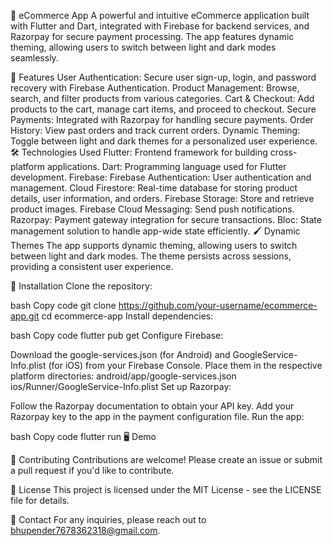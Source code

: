 🛒 eCommerce App
A powerful and intuitive eCommerce application built with Flutter and Dart, integrated with Firebase for backend services, and Razorpay for secure payment processing. The app features dynamic theming, allowing users to switch between light and dark modes seamlessly.

🚀 Features
User Authentication: Secure user sign-up, login, and password recovery with Firebase Authentication.
Product Management: Browse, search, and filter products from various categories.
Cart & Checkout: Add products to the cart, manage cart items, and proceed to checkout.
Secure Payments: Integrated with Razorpay for handling secure payments.
Order History: View past orders and track current orders.
Dynamic Theming: Toggle between light and dark themes for a personalized user experience.
🛠️ Technologies Used
Flutter: Frontend framework for building cross-platform applications.
Dart: Programming language used for Flutter development.
Firebase:
Firebase Authentication: User authentication and management.
Cloud Firestore: Real-time database for storing product details, user information, and orders.
Firebase Storage: Store and retrieve product images.
Firebase Cloud Messaging: Send push notifications.
Razorpay: Payment gateway integration for secure transactions.
Bloc: State management solution to handle app-wide state efficiently.
🖌️ Dynamic Themes
The app supports dynamic theming, allowing users to switch between light and dark modes. The theme persists across sessions, providing a consistent user experience.

🔧 Installation
Clone the repository:

bash
Copy code
git clone https://github.com/your-username/ecommerce-app.git
cd ecommerce-app
Install dependencies:

bash
Copy code
flutter pub get
Configure Firebase:

Download the google-services.json (for Android) and GoogleService-Info.plist (for iOS) from your Firebase Console.
Place them in the respective platform directories:
android/app/google-services.json
ios/Runner/GoogleService-Info.plist
Set up Razorpay:

Follow the Razorpay documentation to obtain your API key.
Add your Razorpay key to the app in the payment configuration file.
Run the app:

bash
Copy code
flutter run
🖥️ Demo


🤝 Contributing
Contributions are welcome! Please create an issue or submit a pull request if you'd like to contribute.

📜 License
This project is licensed under the MIT License - see the LICENSE file for details.

📧 Contact
For any inquiries, please reach out to bhupender7678362318@gmail.com.
